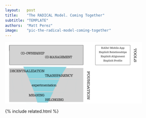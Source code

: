 ```yaml
---
layout:   post
title:    "The RADICAL Model. Coming Together"
subtitle: "TEMPLATE"
authors:  "Matt Perez"
image:    "pic-the-radical-model-coming-together"
---
```


<div style="display:none;">
 <p>The <span class='_paradigm'>RADICAL</span> model, coming together.</p>
</div>

 <div class="_center">
  <img
   src="/assets/img/pic-the-radical-model-coming-together.svg"
   width="90%"
   alt="On the bottom left an inverted pyramind with MEAINING & BELONGIN at the bottom, EXPERIMENTATION above it, and DECENTRALIZATION & TRANSPARANCY on the top. to the right of it is the workd FOUNDATION. Above the foundation is CO-OWNERSHIP and CO-MANAGEENT. To the right of there is a box with RADs! Mobile App, Explicit Relationships, Explitcit Alignment, and Explicit Profile.">
 </div>

{% include related.html %}